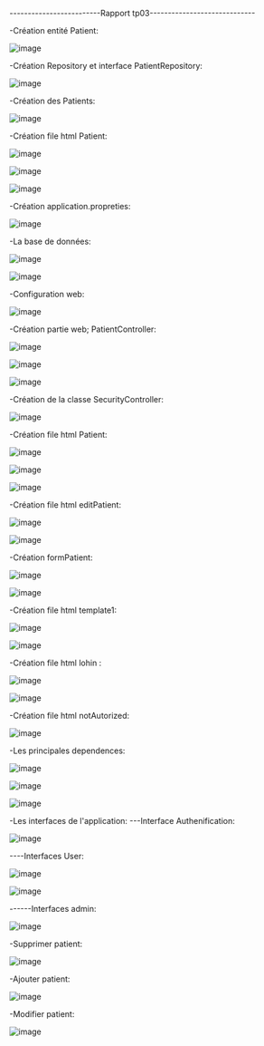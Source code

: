 -------------------------Rapport tp03-----------------------------

-Création entité Patient:

![image](https://github.com/ELFAHIM-SANA/ELFAHIMSANA03/assets/131165163/9185e0c0-63cd-4a92-af35-9c343939480b)

-Création Repository et interface PatientRepository:

![image](https://github.com/ELFAHIM-SANA/ELFAHIMSANA03/assets/131165163/40438b57-6f95-4bb4-98b4-81911f9f706f)

-Création des Patients:

![image](https://github.com/ELFAHIM-SANA/ELFAHIMSANA03/assets/131165163/c5ae0241-ca35-434f-b5f0-2893af80749e)

-Création file html Patient:

![image](https://github.com/ELFAHIM-SANA/ELFAHIMSANA03/assets/131165163/99653860-d25e-4808-8404-29aa86893ecb)

![image](https://github.com/ELFAHIM-SANA/ELFAHIMSANA03/assets/131165163/32885a32-25da-41e7-b565-96ecb0f27a4b)

![image](https://github.com/ELFAHIM-SANA/ELFAHIMSANA03/assets/131165163/eabe71ff-badd-4c6e-bbf7-666928f858d7)

-Création application.propreties:

![image](https://github.com/ELFAHIM-SANA/ELFAHIMSANA03/assets/131165163/d243f5aa-b515-42fd-833a-1652b26c7288)

-La base de données:

![image](https://github.com/ELFAHIM-SANA/ELFAHIMSANA03/assets/131165163/17d3921c-468e-468a-bf0c-b828cecb3031)

![image](https://github.com/ELFAHIM-SANA/ELFAHIMSANA03/assets/131165163/471b7ffa-96d5-4d2f-b72a-c2c1afb3152f)

-Configuration web:

![image](https://github.com/ELFAHIM-SANA/ELFAHIMSANA03/assets/131165163/1130412f-8f54-4e3d-a504-a206ebbb28d9)

-Création partie web; PatientController:

![image](https://github.com/ELFAHIM-SANA/ELFAHIMSANA03/assets/131165163/4535eda6-e67b-437f-b849-bb1afc4c691e)

![image](https://github.com/ELFAHIM-SANA/ELFAHIMSANA03/assets/131165163/94acec06-e547-4109-abe6-4258198b7338)

![image](https://github.com/ELFAHIM-SANA/ELFAHIMSANA03/assets/131165163/faf7fa48-72c9-4f73-8609-88c3c0f97f1b)

-Création de la classe SecurityController:

![image](https://github.com/ELFAHIM-SANA/ELFAHIMSANA03/assets/131165163/0ccfa3c8-d835-4c90-931a-d91002730187)

-Création file html Patient:

![image](https://github.com/ELFAHIM-SANA/ELFAHIMSANA03/assets/131165163/7666162f-6bbb-478c-be12-c8ac3f04a9e3)

![image](https://github.com/ELFAHIM-SANA/ELFAHIMSANA03/assets/131165163/de28822f-6072-4d75-b0f9-5a3060b44958)

![image](https://github.com/ELFAHIM-SANA/ELFAHIMSANA03/assets/131165163/5c4e4540-33bb-4528-9765-c5efbf6481f6)

-Création file html editPatient:

![image](https://github.com/ELFAHIM-SANA/ELFAHIMSANA03/assets/131165163/5bbefae2-4962-40d9-90fa-715cc8dfd508)

![image](https://github.com/ELFAHIM-SANA/ELFAHIMSANA03/assets/131165163/2dfdc25d-0b06-4384-a662-4d2d7961c13a)

-Création formPatient:

![image](https://github.com/ELFAHIM-SANA/ELFAHIMSANA03/assets/131165163/d32c62fc-ad8c-4618-adc8-21d49c48d6ba)

![image](https://github.com/ELFAHIM-SANA/ELFAHIMSANA03/assets/131165163/b0dd415f-ab5a-47a9-8012-66689adc0fa2)

-Création file html template1:

![image](https://github.com/ELFAHIM-SANA/ELFAHIMSANA03/assets/131165163/dd8b934f-a704-4ed3-a7e5-16b273c3d8be)

![image](https://github.com/ELFAHIM-SANA/ELFAHIMSANA03/assets/131165163/1e709897-8d7d-45aa-9e44-6a50ef9e30db)

-Création file html lohin :

![image](https://github.com/ELFAHIM-SANA/ELFAHIMSANA03/assets/131165163/7440fec7-4f78-418e-a594-35ee4aa97da4)

![image](https://github.com/ELFAHIM-SANA/ELFAHIMSANA03/assets/131165163/e51d4257-12ce-453b-bac7-21a2e84314d1)

-Création file html notAutorized:

![image](https://github.com/ELFAHIM-SANA/ELFAHIMSANA03/assets/131165163/777662e3-777a-423a-bd74-61f38dc65f45)

-Les principales dependences:

![image](https://github.com/ELFAHIM-SANA/ELFAHIMSANA03/assets/131165163/770e71e5-1c60-4956-a020-a8fed99671b0)

![image](https://github.com/ELFAHIM-SANA/ELFAHIMSANA03/assets/131165163/afc17e1e-c932-42b9-80c2-9d450ef75c0e)

![image](https://github.com/ELFAHIM-SANA/ELFAHIMSANA03/assets/131165163/d70e7b3e-186e-4234-af89-735ee451f612)

-Les interfaces de l'application:
---Interface Authenification:

![image](https://github.com/ELFAHIM-SANA/ELFAHIMSANA03/assets/131165163/2e263747-50d2-4483-abb9-8d4aa69551fa)

----Interfaces User:

![image](https://github.com/ELFAHIM-SANA/ELFAHIMSANA03/assets/131165163/5fa05932-c185-4c10-a17a-d880160739d9)

![image](https://github.com/ELFAHIM-SANA/ELFAHIMSANA03/assets/131165163/9192e98c-00f3-49ee-b4ac-9e5b71e98857)

------Interfaces admin:

![image](https://github.com/ELFAHIM-SANA/ELFAHIMSANA03/assets/131165163/f14015f8-c235-4575-af9d-2af2273af643)

-Supprimer patient:

![image](https://github.com/ELFAHIM-SANA/ELFAHIMSANA03/assets/131165163/bea25029-6366-4614-941d-f477d3c097ef)

-Ajouter patient:

![image](https://github.com/ELFAHIM-SANA/ELFAHIMSANA03/assets/131165163/9eb67cf5-f0ee-4092-9c30-7895f98c9b38)

 -Modifier patient:

 ![image](https://github.com/ELFAHIM-SANA/ELFAHIMSANA03/assets/131165163/ae849066-90d2-4102-84ff-a16aba75bb18)









